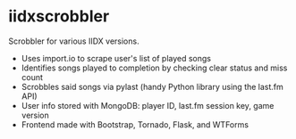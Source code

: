iidxscrobbler
================

Scrobbler for various IIDX versions.

* Uses import.io to scrape user's list of played songs
* Identifies songs played to completion by checking clear status and miss count
* Scrobbles said songs via pylast (handy Python library using the last.fm API)
* User info stored with MongoDB: player ID, last.fm session key, game version
* Frontend made with Bootstrap, Tornado, Flask, and WTForms